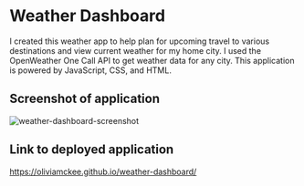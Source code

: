 # Weather Dashboard
I created this weather app to help plan for upcoming travel to various destinations and view current weather for my home city. I used the OpenWeather One Call API to get weather data for any city. This application is powered by JavaScript, CSS, and HTML.  

## Screenshot of application 
![weather-dashboard-screenshot](https://user-images.githubusercontent.com/103315205/172959870-e56ce5d9-da60-4707-a574-89c69f1f767e.png)

## Link to deployed application 

https://oliviamckee.github.io/weather-dashboard/

